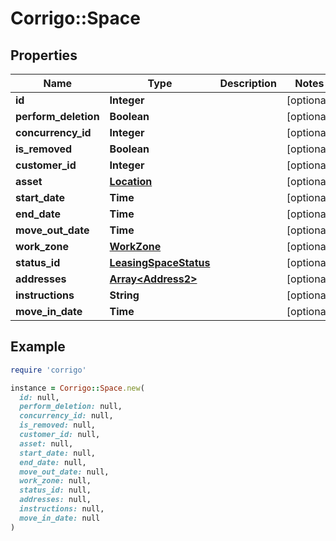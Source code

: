 # Corrigo::Space

## Properties

| Name | Type | Description | Notes |
| ---- | ---- | ----------- | ----- |
| **id** | **Integer** |  | [optional] |
| **perform_deletion** | **Boolean** |  | [optional] |
| **concurrency_id** | **Integer** |  | [optional] |
| **is_removed** | **Boolean** |  | [optional] |
| **customer_id** | **Integer** |  | [optional] |
| **asset** | [**Location**](Location.md) |  | [optional] |
| **start_date** | **Time** |  | [optional] |
| **end_date** | **Time** |  | [optional] |
| **move_out_date** | **Time** |  | [optional] |
| **work_zone** | [**WorkZone**](WorkZone.md) |  | [optional] |
| **status_id** | [**LeasingSpaceStatus**](LeasingSpaceStatus.md) |  | [optional] |
| **addresses** | [**Array&lt;Address2&gt;**](Address2.md) |  | [optional] |
| **instructions** | **String** |  | [optional] |
| **move_in_date** | **Time** |  | [optional] |

## Example

```ruby
require 'corrigo'

instance = Corrigo::Space.new(
  id: null,
  perform_deletion: null,
  concurrency_id: null,
  is_removed: null,
  customer_id: null,
  asset: null,
  start_date: null,
  end_date: null,
  move_out_date: null,
  work_zone: null,
  status_id: null,
  addresses: null,
  instructions: null,
  move_in_date: null
)
```

